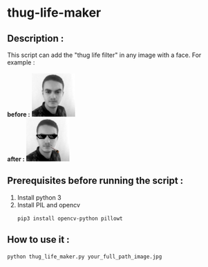 # thug-life-maker

## Description : 
This script can add the "thug life filter" in any image with a face. For example :
<br /><br /><b>before :</b>
<img src="images/hatim.jpg" width="100">
<br /><b>after :</b>
<img src="result/result.JPEG" width="100">

## Prerequisites before running the script :

 1. Install python 3 
 2. Install PIL and opencv 
	 ```
 	 pip3 install opencv-python pillowt
	```

## How to use it :

```py
python thug_life_maker.py your_full_path_image.jpg
```
